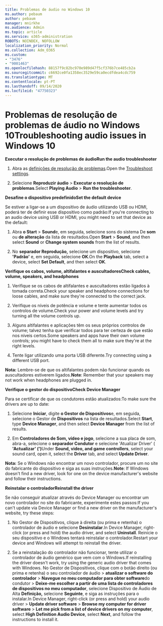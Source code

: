 ```yaml
---
title: Problemas de áudio no Windows 10
ms.author: pebaum
author: pebaum
manager: mnirkhe
ms.audience: Admin
ms.topic: article
ms.service: o365-administration
ROBOTS: NOINDEX, NOFOLLOW
localization_priority: Normal
ms.collection: Adm_O365
ms.custom:
- "3476"
- "9001463"
ms.openlocfilehash: 88157f9c82bc970e989d47f5cf376b7ce485cb2a
ms.sourcegitcommit: c6692ce0fa1358ec3529e59ca0ecdfdea4cdc759
ms.translationtype: MT
ms.contentlocale: pt-PT
ms.lasthandoff: 09/14/2020
ms.locfileid: "47750323"
---
```

# <a name="troubleshooting-audio-issues-in-windows-10"></a><span data-ttu-id="3dc44-102">Problemas de resolução de problemas de áudio no Windows 10</span><span class="sxs-lookup"><span data-stu-id="3dc44-102">Troubleshooting audio issues in Windows 10</span></span>

<span data-ttu-id="3dc44-103">**Executar o resolução de problemas de áudio**</span><span class="sxs-lookup"><span data-stu-id="3dc44-103">**Run the audio troubleshooter**</span></span>

1.  <span data-ttu-id="3dc44-104">Abra as [definições de resolução de problemas](ms-settings:troubleshoot).</span><span class="sxs-lookup"><span data-stu-id="3dc44-104">Open the [Troubleshoot settings](ms-settings:troubleshoot).</span></span>

2.  <span data-ttu-id="3dc44-105">Selecione **Reproduzir áudio**  >  **Executar o resolução de problemas**.</span><span class="sxs-lookup"><span data-stu-id="3dc44-105">Select **Playing Audio** > **Run the troubleshooter**.</span></span>

<span data-ttu-id="3dc44-106">**Desafine o dispositivo predefinido**</span><span class="sxs-lookup"><span data-stu-id="3dc44-106">**Set the default device**</span></span>

<span data-ttu-id="3dc44-107">Se estiver a ligar-se a um dispositivo de áudio utilizando USB ou HDMI, poderá ter de definir esse dispositivo como padrão:</span><span class="sxs-lookup"><span data-stu-id="3dc44-107">If you're connecting to an audio device using USB or HDMI, you might need to set that device as the default:</span></span>

1. <span data-ttu-id="3dc44-108">Abra **o Start**  >  **Sound**e, em seguida, selecione sons do sistema De **som** ou **de alteração** da lista de resultados.</span><span class="sxs-lookup"><span data-stu-id="3dc44-108">Open **Start** > **Sound**, and then select **Sound** or **Change system sounds** from the list of results.</span></span>

2.  <span data-ttu-id="3dc44-109">No **separador Reprodução,** selecione um dispositivo, selecione **'Padrão'** e, em seguida, selecione **OK**.</span><span class="sxs-lookup"><span data-stu-id="3dc44-109">On the **Playback** tab, select a device, select **Set Default**, and then select **OK**.</span></span>

<span data-ttu-id="3dc44-110">**Verifique os cabos, volume, altifalantes e auscultadores**</span><span class="sxs-lookup"><span data-stu-id="3dc44-110">**Check cables, volume, speakers, and headphones**</span></span>

1. <span data-ttu-id="3dc44-111">Verifique se os cabos de altifalantes e auscultadores estão ligados à tomada correta.</span><span class="sxs-lookup"><span data-stu-id="3dc44-111">Check your speaker and headphone connections for loose cables, and make sure they're connected to the correct jack.</span></span>

2. <span data-ttu-id="3dc44-112">Verifique os níveis de potência e volume e tente aumentar todos os controlos de volume.</span><span class="sxs-lookup"><span data-stu-id="3dc44-112">Check your power and volume levels and try turning all the volume controls up.</span></span>

3. <span data-ttu-id="3dc44-113">Alguns altifalantes e aplicações têm os seus próprios controlos de volume; talvez tenha que verificar todos para ter certeza de que estão nos níveis certos.</span><span class="sxs-lookup"><span data-stu-id="3dc44-113">Some speakers and apps have their own volume controls; you might have to check them all to make sure they're at the right levels.</span></span>

4. <span data-ttu-id="3dc44-114">Tente ligar utilizando uma porta USB diferente.</span><span class="sxs-lookup"><span data-stu-id="3dc44-114">Try connecting using a different USB port.</span></span>

<span data-ttu-id="3dc44-115">**Nota:** Lembre-se de que os altifalantes podem não funcionar quando os auscultadores estiverem ligados.</span><span class="sxs-lookup"><span data-stu-id="3dc44-115">**Note**: Remember that your speakers may not work when headphones are plugged in.</span></span>

<span data-ttu-id="3dc44-116">**Verifique o gestor do dispositivo**</span><span class="sxs-lookup"><span data-stu-id="3dc44-116">**Check Device Manager**</span></span>

<span data-ttu-id="3dc44-117">Para se certificar de que os condutores estão atualizados:</span><span class="sxs-lookup"><span data-stu-id="3dc44-117">To make sure the drivers are up to date:</span></span>

1. <span data-ttu-id="3dc44-118">Selecione **Iniciar**, digite **o Gestor de Dispositivos**e, em seguida, selecione o Gestor de **Dispositivos** na lista de resultados.</span><span class="sxs-lookup"><span data-stu-id="3dc44-118">Select **Start**, type **Device Manager**, and then select **Device Manager** from the list of results.</span></span>

2. <span data-ttu-id="3dc44-119">Em **Controladores de Som, vídeo e jogo**, selecione a sua placa de som, abra-a, selecione o **separador Condutor** e selecione 'Atualizar Driver' ( **'Actualizar' (')**</span><span class="sxs-lookup"><span data-stu-id="3dc44-119">Under **Sound, video, and game controllers**, select your sound card, open it, select the **Driver** tab, and select **Update Driver**.</span></span>

<span data-ttu-id="3dc44-120">**Nota:** Se o Windows não encontrar um novo controlador, procure um no site do fabricante do dispositivo e siga as suas instruções.</span><span class="sxs-lookup"><span data-stu-id="3dc44-120">**Note**: If Windows doesn't find a new driver, look for one on the device manufacturer's website and follow their instructions.</span></span>

<span data-ttu-id="3dc44-121">**Reinstalar o controlador**</span><span class="sxs-lookup"><span data-stu-id="3dc44-121">**Reinstall the driver**</span></span>

<span data-ttu-id="3dc44-122">Se não conseguir atualizar através do Device Manager ou encontrar um novo controlador no site do fabricante, experimente estes passos:</span><span class="sxs-lookup"><span data-stu-id="3dc44-122">If you can't update via Device Manager or find a new driver on the manufacturer's website, try these steps:</span></span>

1. <span data-ttu-id="3dc44-123">No Gestor de Dispositivos, clique à direita (ou prima e retenha) o controlador de áudio e selecione **Desinstalar**.</span><span class="sxs-lookup"><span data-stu-id="3dc44-123">In Device Manager, right-click (or press and hold) the audio driver, and select **Uninstall**.</span></span> <span data-ttu-id="3dc44-124">Reinicie o seu dispositivo e o Windows tentará reinstalar o controlador.</span><span class="sxs-lookup"><span data-stu-id="3dc44-124">Restart your device and Windows will attempt to reinstall the driver.</span></span>

2. <span data-ttu-id="3dc44-125">Se a reinstalação do controlador não funcionar, tente utilizar o controlador de áudio genérico que vem com o Windows.</span><span class="sxs-lookup"><span data-stu-id="3dc44-125">If reinstalling the driver doesn't work, try using the generic audio driver that comes with Windows.</span></span> <span data-ttu-id="3dc44-126">No Gestor de Dispositivos, clique com o botão direito (ou prima e retenha) o seu controlador de áudio > **atualizar o software do controlador**  >  **Navegue no meu computador para obter software**do condutor  >  **Deixe-me escolher a partir de uma lista de controladores de dispositivos no meu computador**, selecione Dispositivo de Áudio de Alta **Definição,** selecione **Seguinte**, e siga as instruções para o instalar.</span><span class="sxs-lookup"><span data-stu-id="3dc44-126">In Device Manager, right-click (or press and hold) your audio driver > **Update driver software** > **Browse my computer for driver software** > **Let me pick from a list of device drivers on my computer**, select **High Definition Audio Device**, select **Next**, and follow the instructions to install it.</span></span>
